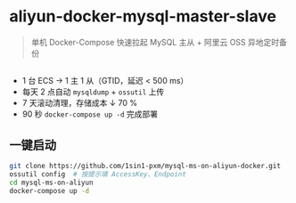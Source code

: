 # aliyun-docker-mysql-master-slave

> 单机 Docker-Compose 快速拉起 MySQL 主从 + 阿里云 OSS 异地定时备份

##
- 1 台 ECS → 1 主 1 从（GTID，延迟 < 500 ms）
- 每天 2 点自动 `mysqldump` + `ossutil` 上传
- 7 天滚动清理，存储成本 ↓ 70 %
- 90 秒 `docker-compose up -d` 完成部署
##  一键启动
```bash
git clone https://github.com/1sin1-pxm/mysql-ms-on-aliyun-docker.git
ossutil config  # 按提示填 AccessKey、Endpoint
cd mysql-ms-on-aliyun
docker-compose up -d

